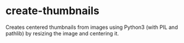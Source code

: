 # create-thumbnails
Creates centered thumbnails from images using Python3 (with PIL and pathlib) by resizing the image and centering it.

